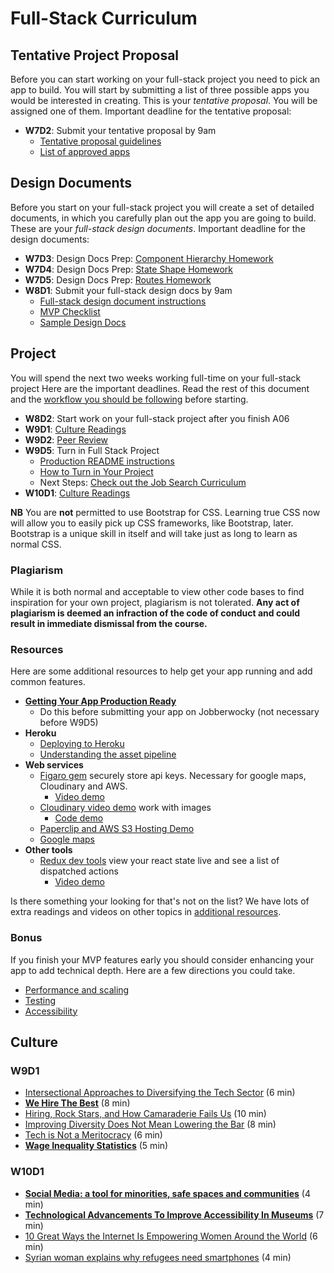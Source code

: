 # Full-Stack Curriculum

## Tentative Project Proposal

Before you can start working on your full-stack project you need to pick
an app to build. You will start by submitting a list of three possible
apps you would be interested in creating. This is your _tentative
proposal_. You will be assigned one of them. Important deadline for the tentative
proposal:


  * **W7D2**: Submit your tentative proposal by 9am
    * [Tentative proposal guidelines][tentative-proposal]
    * [List of approved apps][good-projects]

[tentative-proposal]: proposal/tentative-project-proposal.md
[good-projects]: proposal/projects-to-clone.md

## Design Documents

Before you start on your full-stack project you will create a set of detailed
documents, in which you carefully plan out the app you are going to build.
These are your _full-stack design documents_. Important deadline for the
design documents:

  * **W7D3**: Design Docs Prep: [Component Hierarchy Homework][component]
  * **W7D4**: Design Docs Prep: [State Shape Homework][state-shape]
  * **W7D5**: Design Docs Prep: [Routes Homework][routes]
  * **W8D1**: Submit your full-stack design docs by 9am
    * [Full-stack design document instructions][fsp]
    * [MVP Checklist][mvp-checklist]
    * [Sample Design Docs][sample-design-docs]

[component]: homeworks/proposal-prep/component-hierarchy.md
[state-shape]: homeworks/proposal-prep/state-shape.md
[routes]: homeworks/proposal-prep/routes.md

[fsp]: proposal/
[sample-design-docs]: https://www.github.com/appacademy/bluebird/wiki
[mvp-checklist]: proposal/mvp-list.md

## Project

You will spend the next two weeks working full-time on your
full-stack project Here are the important deadlines. Read the rest of this
document and the [workflow you should be following][during-project] before
starting.

* **W8D2**: Start work on your full-stack project after you finish A06
* **W9D1**: [Culture Readings](#w9d1)
* **W9D2**: [Peer Review][peer-review]
* **W9D5**: Turn in Full Stack Project
  * [Production README instructions][production-readme]
  * [How to Turn in Your Project][turn-in-fullstack]
  * Next Steps: [Check out the Job Search Curriculum][jobsearch]
* **W10D1**: [Culture Readings](#w10d1)

**NB** You are **not** permitted to use Bootstrap for CSS. Learning true CSS
now will allow you to easily pick up CSS frameworks, like Bootstrap, later.
Bootstrap is a unique skill in itself and will take just as long to learn as
normal CSS.

[during-project]: project/during-the-project.md
[peer-review]: project/peer-review.md
[production-readme]: project/production-readme.md
[turn-in-fullstack]: project/turn_in_fullstack.md
[jobsearch]: https://github.com/appacademy/job-search-curriculum

### Plagiarism

While it is both normal and acceptable to view other code bases to find
inspiration for your own project, plagiarism is not tolerated.
**Any act of plagiarism is deemed an infraction of the code of conduct
and could result in immediate dismissal from the course.**

### Resources

Here are some additional resources to help get your app running and add
common features.

* **[Getting Your App Production Ready][production-ready]**
  * Do this before submitting your app on Jobberwocky (not necessary
before W9D5)
* **Heroku**
  * [Deploying to Heroku][heroku-deployment]
  * [Understanding the asset pipeline][asset-pipeline]
* **Web services**
  * [Figaro gem][figaro] securely store api keys. Necessary for google
maps, Cloudinary and AWS.
    * [Video demo][figaro-video]
  * [Cloudinary video demo][cloudinary-video] work with images
    * [Code demo][cloudinary-demo]
  * [Paperclip and AWS S3 Hosting Demo][paperclip-aws-demo]
  * [Google maps][google-maps-demo]
* **Other tools**
  * [Redux dev tools][redux-dev-tools] view your react state live and
see a list of dispatched actions
    * [Video demo][redux-dev-tools-video]

Is there something your looking for that's not on the list?
We have lots of extra readings and videos on other topics in [additional
resources][additional-resources].

[production-ready]: ./resources/helpful_tools/production-ready.md
[additional-resources]: ./additional_resources.md
[heroku-deployment]: resources/helpful_tools/heroku-deployment.md
[figaro]: resources/security/figaro.md
[figaro-video]: https://vimeo.com/164602277
[paperclip-aws-demo]: resources/cdns/file_upload_demo
[cloudinary-video]: https://vimeo.com/164612621
[cloudinary-demo]: https://github.com/appacademy/react_cloudinary_demo
[google-maps-demo]: https://github.com/appacademy/curriculum/tree/master/react/demos/react_map_demo
[redux-dev-tools]: https://github.com/appacademy/curriculum/blob/c280e51a978c9a67243a2bb2d5f4650d9f53d387/react/readings/redux_dev_tools.md
[redux-dev-tools-video]: https://vimeo.com/194738174
[asset-pipeline]: resources/helpful_tools/asset-pipeline.md

### Bonus

If you finish your MVP features early you should consider enhancing your
app to add technical depth. Here are a few directions you could take.

  * [Performance and scaling][performance-and-scaling]
  * [Testing][testing]
  * [Accessibility]

[performance-and-scaling]: bonus/performance.md
[testing]: bonus/testing.md
[accessibility]: bonus/accessibility.md

## Culture

### W9D1

* [Intersectional Approaches to Diversifying the Tech Sector][intersectional-diversifying] (6 min)
* **[We Hire The Best][the-best]** (8 min)
* [Hiring, Rock Stars, and How Camaraderie Fails Us][rock-stars] (10 min)
* [Improving Diversity Does Not Mean Lowering the Bar][lowering-bar] (8 min)
* [Tech is Not a Meritocracy][meritocracy] (6 min)
* **[Wage Inequality Statistics][wage-inequality]** (5 min)

[intersectional-diversifying]: https://modelviewculture.com/pieces/intersectional-approaches-to-diversifying-the-tech-sector
[the-best]: https://modelviewculture.com/pieces/we-hire-the-best
[rock-stars]: https://modelviewculture.com/pieces/hiring-rock-stars-and-how-camaraderie-fails-us
[lowering-bar]: https://kateheddleston.com/blog/improving-diversity-does-not-mean-lowering-the-bar
[meritocracy]: https://qz.com/66866/once-and-for-all-tech-is-not-a-meritocracy/
[wage-inequality]: https://hired.com/gender-wage-gap-2017

### W10D1

* **[Social Media: a tool for minorities, safe spaces and communities][social-media]** (4 min)
* **[Technological Advancements To Improve Accessibility In Museums][museum-accessibility]** (7 min)
* [10 Great Ways the Internet Is Empowering Women Around the World][empowering-women] (6 min)
* [Syrian woman explains why refugees need smartphones][smartphones] (4 min)

[social-media]: http://www.lovefromberlin.net/social-media-a-tool-for-minorities-safe-spaces-and-communities/
[museum-accessibility]: http://amt-lab.org/blog/2016/4/accessibility-rebooted-technological-advancements-to-improve-accessibility-in-museums
[empowering-women]: http://www.huffingtonpost.com/kathy-brown/10-great-ways-the-interne_b_6817738.html
[smartphones]: https://www.independent.co.uk/news/world/europe/why-do-refugees-have-smartphones-syrian-woman-explains-perfectly-refugee-crisis-a7025356.html
